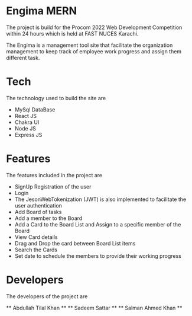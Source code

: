 # Engima MERN
The project is build for the Procom 2022 Web Development Competition within 24 hours which is held at FAST NUCES Karachi.

The Engima is a management tool site that facilitate the organization management to keep track of employee work progress and assign them different task.


# Tech
The technology used to build the site are

* MySql DataBase
* React JS
* Chakra UI
* Node JS
* Express JS

# Features
The features included in the project are

* SignUp Registration of the user
* Login 
* The JesonWebTokenization (JWT) is also implemented to facilitate the user authentication
* Add Board of tasks
* Add a member to the Board
* Add a Card to the Board List and Assign to a specific member of the Board
* View Card details
* Drag and Drop the card between Board List items
* Search the Cards
* Set date to schedule the members to provide their working progress

# Developers
The developers of the project are

** Abdullah Tilal Khan **
** Sadeem Sattar **
** Salman Ahmed Khan **